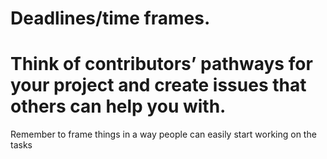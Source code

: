 # Deadlines/time frames.
# Think of contributors’ pathways for your project and create issues that others can help you with.
Remember to frame things in a way people can easily start working on the tasks
